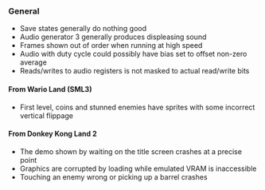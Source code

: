 
### General

- Save states generally do nothing good
- Audio generator 3 generally produces displeasing sound
- Frames shown out of order when running at high speed
- Audio with duty cycle could possibly have bias set to offset non-zero average
- Reads/writes to audio registers is not masked to actual read/write bits

#### From Wario Land (SML3)

- First level, coins and stunned enemies have sprites with some incorrect vertical flippage

#### From Donkey Kong Land 2

- The demo shown by waiting on the title screen crashes at a precise point
- Graphics are corrupted by loading while emulated VRAM is inaccessible
- Touching an enemy wrong or picking up a barrel crashes
